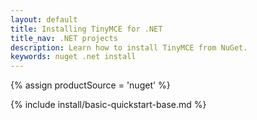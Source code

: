```yaml
---
layout: default
title: Installing TinyMCE for .NET
title_nav: .NET projects
description: Learn how to install TinyMCE from NuGet.
keywords: nuget .net install
---
```


{% assign productSource = 'nuget' %}

{% include install/basic-quickstart-base.md %}
